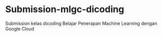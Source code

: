 # Submission-mlgc-dicoding
Submission kelas dicoding Belajar Penerapan Machine Learning dengan Google Cloud
